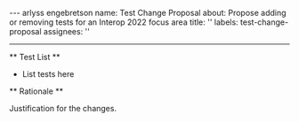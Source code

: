 --- arlyss engebretson
name: Test Change Proposal
about: Propose adding or removing tests for an Interop 2022 focus area
title: ''
labels: test-change-proposal
assignees: ''

---

** Test List **

* List tests here

** Rationale **

Justification for the changes.
